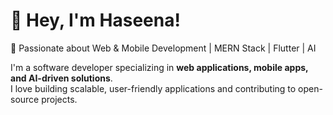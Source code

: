 # 👋 Hey, I'm Haseena!
🚀 Passionate about Web & Mobile Development | MERN Stack | Flutter | AI  

I'm a software developer specializing in **web applications, mobile apps, and AI-driven solutions**.  
I love building scalable, user-friendly applications and contributing to open-source projects.

